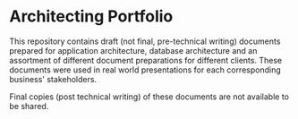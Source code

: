 # Architecting Portfolio

This repository contains draft (not final, pre-technical writing) documents prepared for application architecture, database architecture and an assortment of different document preparations for different clients. These documents were used in real world presentations for each corresponding business' stakeholders.

Final copies (post technical writing) of these documents are not available to be shared.
